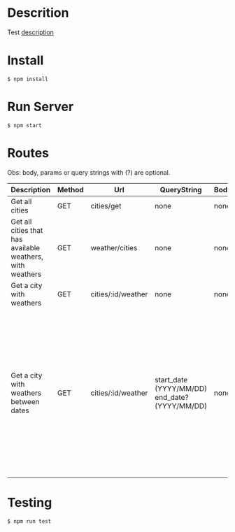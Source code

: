 # Descrition

Test [description](DESCRIPTION.md)

# Install

`$ npm install`

# Run Server

`$ npm start`

# Routes

Obs: body, params or query strings with (?) are optional.

<table>
  <thead>
    <th>Description</th>
    <th>Method</th>
    <th>Url</th>
    <th>QueryString</th>
    <th>Body</th>
    <th colspan="2">Obs</th>
  </thead>
  <tbody>
    <tr>
      <td>Get all cities</td>
      <td>GET</td>
      <td>cities/get</td>
      <td>none</td>
      <td>none</td>
      <td></td>
      <td></td>
    </tr>
    <tr>
      <td>Get all cities that has available weathers, with weathers</td>
      <td>GET</td>
      <td>weather/cities</td>
      <td>none</td>
      <td>none</td>
      <td></td>
      <td></td>
    </tr>
    <tr>
      <td>Get a city with weathers</td>
      <td>GET</td>
      <td>cities/:id/weather</td>
      <td>none</td>
      <td>none</td>
      <td></td>
      <td></td>
    </tr>
    <tr>
      <td>Get a city with weathers between dates</td>
      <td>GET</td>
      <td>cities/:id/weather</td>
      <td>
        start_date (YYYY/MM/DD) <br />
        end_date? (YYYY/MM/DD)
      </td>
      <td>none</td>
      <td>
        Passing only start_date you'll get results since <b>start_date</b> until
        last date that exists <br />
        Passing only end_date you'll get results since first date until
        <b>end_date</b> passed
      </td>
      <td>Padding both of query strings you'll get results between dates</td>
    </tr>
  </tbody>
</table>

# Testing

`$ npm run test`
